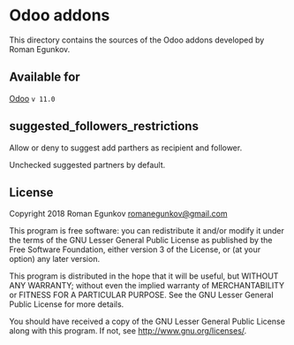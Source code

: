 # Odoo addons

This directory contains the sources of the Odoo addons developed by Roman Egunkov.

## Available for

[Odoo](http://www.odoo.com/) `v 11.0`

## suggested_followers_restrictions

Allow or deny to suggest add parthers as recipient and follower.

Unchecked suggested partners by default.

## License

Copyright 2018 Roman Egunkov <romanegunkov@gmail.com>

This program is free software: you can redistribute it and/or modify
it under the terms of the GNU Lesser General Public License as published by
the Free Software Foundation, either version 3 of the License, or
(at your option) any later version.

This program is distributed in the hope that it will be useful,
but WITHOUT ANY WARRANTY; without even the implied warranty of
MERCHANTABILITY or FITNESS FOR A PARTICULAR PURPOSE.  See the
GNU Lesser General Public License for more details.

You should have received a copy of the GNU Lesser General Public License
along with this program.  If not, see <http://www.gnu.org/licenses/>.
